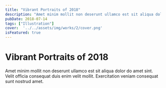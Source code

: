 ```yaml
---
title: "Vibrant Portraits of 2018"
description: "Amet minim mollit non deserunt ullamco est sit aliqua dolor do amet sint. Velit officia consequat duis enim velit mollit. Exercitation veniam consequat sunt nostrud amet."
pubDate: 2018-07-14
tags: ["Illustration"]
cover:  '../../assets/img/works/2/cover.png'
isFeatured: true
---
```


# Vibrant Portraits of 2018

Amet minim mollit non deserunt ullamco est sit aliqua dolor do amet sint. Velit officia consequat duis enim velit mollit. Exercitation veniam consequat sunt nostrud amet.